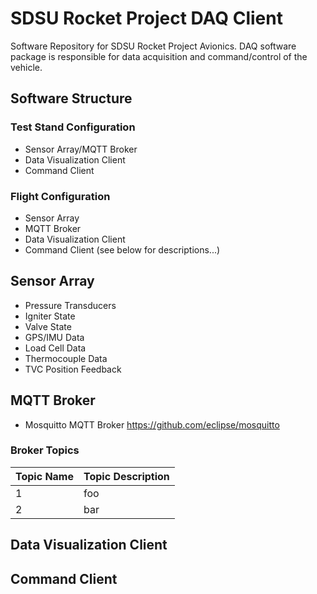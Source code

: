 SDSU Rocket Project DAQ Client
=================================
Software Repository for SDSU Rocket Project Avionics. DAQ software package is responsible for data acquisition and command/control of the vehicle. 

## Software Structure
### Test Stand Configuration
* Sensor Array/MQTT Broker
* Data Visualization Client
* Command Client
### Flight Configuration
* Sensor Array
* MQTT Broker
* Data Visualization Client
* Command Client
(see below for descriptions...)

## Sensor Array
* Pressure Transducers
* Igniter State
* Valve State
* GPS/IMU Data
* Load Cell Data
* Thermocouple Data
* TVC Position Feedback

## MQTT Broker
* Mosquitto MQTT Broker <https://github.com/eclipse/mosquitto>
### Broker Topics
Topic Name | Topic Description
---------- | -----------
1 | foo
2 | bar

## Data Visualization Client

## Command Client